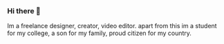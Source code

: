 ### Hi there 👋

Im a freelance designer, creator, video editor. apart from this im a student for my college, a son for my family, proud citizen for my country.
